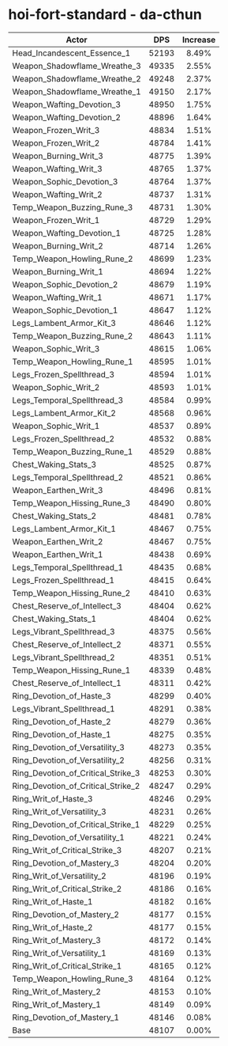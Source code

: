 # hoi-fort-standard - da-cthun
| Actor | DPS | Increase |
|---|:---:|:---:|
|Head_Incandescent_Essence_1|52193|8.49%|
|Weapon_Shadowflame_Wreathe_3|49335|2.55%|
|Weapon_Shadowflame_Wreathe_2|49248|2.37%|
|Weapon_Shadowflame_Wreathe_1|49150|2.17%|
|Weapon_Wafting_Devotion_3|48950|1.75%|
|Weapon_Wafting_Devotion_2|48896|1.64%|
|Weapon_Frozen_Writ_3|48834|1.51%|
|Weapon_Frozen_Writ_2|48784|1.41%|
|Weapon_Burning_Writ_3|48775|1.39%|
|Weapon_Wafting_Writ_3|48765|1.37%|
|Weapon_Sophic_Devotion_3|48764|1.37%|
|Weapon_Wafting_Writ_2|48737|1.31%|
|Temp_Weapon_Buzzing_Rune_3|48731|1.30%|
|Weapon_Frozen_Writ_1|48729|1.29%|
|Weapon_Wafting_Devotion_1|48725|1.28%|
|Weapon_Burning_Writ_2|48714|1.26%|
|Temp_Weapon_Howling_Rune_2|48699|1.23%|
|Weapon_Burning_Writ_1|48694|1.22%|
|Weapon_Sophic_Devotion_2|48679|1.19%|
|Weapon_Wafting_Writ_1|48671|1.17%|
|Weapon_Sophic_Devotion_1|48647|1.12%|
|Legs_Lambent_Armor_Kit_3|48646|1.12%|
|Temp_Weapon_Buzzing_Rune_2|48643|1.11%|
|Weapon_Sophic_Writ_3|48615|1.06%|
|Temp_Weapon_Howling_Rune_1|48595|1.01%|
|Legs_Frozen_Spellthread_3|48594|1.01%|
|Weapon_Sophic_Writ_2|48593|1.01%|
|Legs_Temporal_Spellthread_3|48584|0.99%|
|Legs_Lambent_Armor_Kit_2|48568|0.96%|
|Weapon_Sophic_Writ_1|48537|0.89%|
|Legs_Frozen_Spellthread_2|48532|0.88%|
|Temp_Weapon_Buzzing_Rune_1|48529|0.88%|
|Chest_Waking_Stats_3|48525|0.87%|
|Legs_Temporal_Spellthread_2|48521|0.86%|
|Weapon_Earthen_Writ_3|48496|0.81%|
|Temp_Weapon_Hissing_Rune_3|48490|0.80%|
|Chest_Waking_Stats_2|48481|0.78%|
|Legs_Lambent_Armor_Kit_1|48467|0.75%|
|Weapon_Earthen_Writ_2|48467|0.75%|
|Weapon_Earthen_Writ_1|48438|0.69%|
|Legs_Temporal_Spellthread_1|48435|0.68%|
|Legs_Frozen_Spellthread_1|48415|0.64%|
|Temp_Weapon_Hissing_Rune_2|48410|0.63%|
|Chest_Reserve_of_Intellect_3|48404|0.62%|
|Chest_Waking_Stats_1|48404|0.62%|
|Legs_Vibrant_Spellthread_3|48375|0.56%|
|Chest_Reserve_of_Intellect_2|48371|0.55%|
|Legs_Vibrant_Spellthread_2|48351|0.51%|
|Temp_Weapon_Hissing_Rune_1|48339|0.48%|
|Chest_Reserve_of_Intellect_1|48311|0.42%|
|Ring_Devotion_of_Haste_3|48299|0.40%|
|Legs_Vibrant_Spellthread_1|48291|0.38%|
|Ring_Devotion_of_Haste_2|48279|0.36%|
|Ring_Devotion_of_Haste_1|48275|0.35%|
|Ring_Devotion_of_Versatility_3|48273|0.35%|
|Ring_Devotion_of_Versatility_2|48256|0.31%|
|Ring_Devotion_of_Critical_Strike_3|48253|0.30%|
|Ring_Devotion_of_Critical_Strike_2|48247|0.29%|
|Ring_Writ_of_Haste_3|48246|0.29%|
|Ring_Writ_of_Versatility_3|48231|0.26%|
|Ring_Devotion_of_Critical_Strike_1|48229|0.25%|
|Ring_Devotion_of_Versatility_1|48221|0.24%|
|Ring_Writ_of_Critical_Strike_3|48207|0.21%|
|Ring_Devotion_of_Mastery_3|48204|0.20%|
|Ring_Writ_of_Versatility_2|48196|0.19%|
|Ring_Writ_of_Critical_Strike_2|48186|0.16%|
|Ring_Writ_of_Haste_1|48182|0.16%|
|Ring_Devotion_of_Mastery_2|48177|0.15%|
|Ring_Writ_of_Haste_2|48177|0.15%|
|Ring_Writ_of_Mastery_3|48172|0.14%|
|Ring_Writ_of_Versatility_1|48169|0.13%|
|Ring_Writ_of_Critical_Strike_1|48165|0.12%|
|Temp_Weapon_Howling_Rune_3|48164|0.12%|
|Ring_Writ_of_Mastery_2|48153|0.10%|
|Ring_Writ_of_Mastery_1|48149|0.09%|
|Ring_Devotion_of_Mastery_1|48146|0.08%|
|Base|48107|0.00%|
